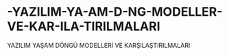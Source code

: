 # -YAZILIM-YA-AM-D-NG-MODELLER-VE-KAR-ILA-TIRILMALARI
 YAZILIM YAŞAM DÖNGÜ MODELLERİ  VE KARŞILAŞTIRILMALARI
